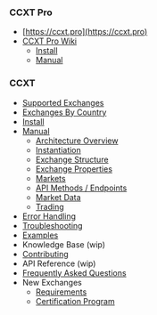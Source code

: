 ### CCXT Pro

- [https://ccxt.pro](https://ccxt.pro)
- [CCXT Pro Wiki](ccxt.pro)
  - [Install](ccxt.pro.install)
  - [Manual](ccxt.pro.manual)

### CCXT

- [Supported Exchanges](https://github.com/ccxt/ccxt/wiki/Exchange-Markets)
- [Exchanges By Country](https://github.com/ccxt/ccxt/wiki/Exchange-Markets-By-Country)
- [Install](https://github.com/ccxt/ccxt/wiki/Install)
- [Manual](https://github.com/ccxt/ccxt/wiki/Manual)
  - [Architecture Overview](https://github.com/ccxt/ccxt/wiki/Manual#overview)
  - [Instantiation](https://github.com/ccxt/ccxt/wiki/Manual#instantiation)
  - [Exchange Structure](https://github.com/ccxt/ccxt/wiki/Manual#exchange-structure)
  - [Exchange Properties](https://github.com/ccxt/ccxt/wiki/Manual#exchange-properties)
  - [Markets](https://github.com/ccxt/ccxt/wiki/Manual#markets)
  - [API Methods / Endpoints](https://github.com/ccxt/ccxt/wiki/Manual#api-methods--endpoints)
  - [Market Data](https://github.com/ccxt/ccxt/wiki/Manual#market-data)
  - [Trading](https://github.com/ccxt/ccxt/wiki/Manual#trading)
- [Error Handling](https://github.com/ccxt/ccxt/wiki/Manual#error-handling)
- [Troubleshooting](https://github.com/ccxt/ccxt/wiki/Manual#troubleshooting)
- [Examples](https://github.com/ccxt/ccxt/tree/master/examples)
- Knowledge Base (wip)
- [Contributing](https://github.com/ccxt/ccxt/blob/master/CONTRIBUTING.md)
- API Reference (wip)
- [Frequently Asked Questions](https://github.com/ccxt/ccxt/wiki/FAQ)
- New Exchanges
  - [Requirements](https://github.com/ccxt/ccxt/wiki/Requirements)
  - [Certification Program](https://github.com/ccxt/ccxt/wiki/Certification)
